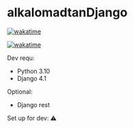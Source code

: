 # alkalomadtanDjango
[![wakatime](https://wakatime.com/badge/user/0ec14411-be49-464a-9639-0907ad5f39a6/project/61257642-a2e0-450e-9857-f2db7d6278f9.svg)](https://wakatime.com/badge/user/0ec14411-be49-464a-9639-0907ad5f39a6/project/61257642-a2e0-450e-9857-f2db7d6278f9)
[![wakatime](https://wakatime.com/badge/user/0ec14411-be49-464a-9639-0907ad5f39a6/project/128ab571-63bb-4654-aebb-60967f1583b4.svg)](https://wakatime.com/badge/user/0ec14411-be49-464a-9639-0907ad5f39a6/project/128ab571-63bb-4654-aebb-60967f1583b4)

Dev requ:
- Python 3.10
- Django 4.1

Optional:
- Django rest

Set up for dev:
⚠️
